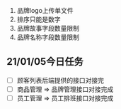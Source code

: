 1. 品牌logo上传单文件
2. 排序只能是数字
3. 品牌故事字段数量限制
4. 品牌名称字段数量限制



## 21/01/05今日任务

- [ ] 顾客列表后端提供的接口对接完
- [ ] 商品管理 =>  品牌管理接口对接完成
- [ ] 员工管理 => 员工排班接口对接完成
